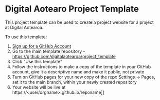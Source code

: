 # Digital Aotearo Project Template

This project template can be used to create a project website for a project at Digital Aotearoa. 

To use this template:

1. [Sign up for a GitHub Account](https://github.com/)
2. Go to the main template repository - https://github.com/digitalaotearoa/project_template
3. Click "Use this template" 
4. Follow the instructions to make a copy of the template in your GitHub account, give it a descriptive name and make it public, not private
5. Turn on GitHub pages for your new copy of the repo Settings -> Pages, set it to the main branch, within your newly created repository
6. Your website will be live at https://<user/orgname>.github.io/reponame]]